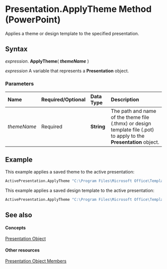 
# Presentation.ApplyTheme Method (PowerPoint)

Applies a theme or design template to the specified presentation.


## Syntax

 _expression_. **ApplyTheme**( **_themeName_** )

 _expression_ A variable that represents a **Presentation** object.


### Parameters



|**Name**|**Required/Optional**|**Data Type**|**Description**|
|:-----|:-----|:-----|:-----|
| _themeName_|Required|**String**|The path and name of the theme file (.thmx) or design template file (.pot) to apply to the  **Presentation** object.|

## Example

This example applies a saved theme to the active presentation:


```vb
ActivePresentation.ApplyTheme "C:\Program Files\Microsoft Office\Templates\MyTheme.thmx"
```

This example applies a saved design template to the active presentation:




```vb
ActivePresentation.ApplyTheme "C:\Program Files\Microsoft Office\Templates\MyTheme.pot"
```


## See also


#### Concepts


[Presentation Object](ec75cf52-69f8-d35b-0a26-4a8da8a9683f.md)
#### Other resources


[Presentation Object Members](b3538c7e-5fd9-d34d-ab5c-0105dbd516d0.md)
